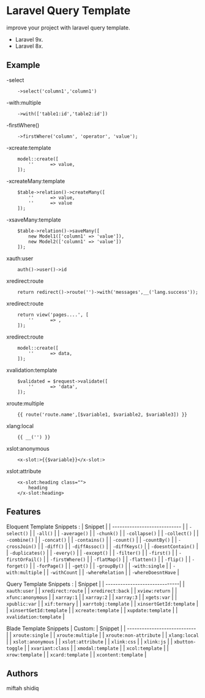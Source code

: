 # Laravel Query Template

improve your project with laravel query template.

* Laravel 9x.
* Laravel 8x.

## Example
-select
```
    ->select('column1','column1')
```

-with:multiple
```
    ->with(['table1:id','table2:id'])
```

-firstWhere()
```
    ->firstWhere('column', 'operator', 'value');
```

-xcreate:template
```
    model::create([
        ''		=> value,
    ]);
```

-xcreateMany:template
```
    $table->relation()->createMany([
        ''		=> value,
        ''		=> value
    ]);
```
-xsaveMany:template
```
    $table->relation()->saveMany([
        new Model1(['column1' => 'value']),
        new Model2(['column1' => 'value'])
    ]);
```

xauth:user
```
    auth()->user()->id
```
xredirect:route
```
    return redirect()->route('')->with('messages',__('lang.success'));
```
xredirect:route
```
    return view('pages....', [
	    ''		=> ,
    ]);
```

xredirect:route
```
    model::create([
	    ''		=> data,
    ]);
```

xvalidation:template
```
    $validated = $request->validate([
	    ''		=> 'data',
    ]);
```


xroute:multiple
```
    {{ route('route.name',[$variable1, $variable2, $variable3]) }}
```

xlang:local
```
    {{ __('') }}
```

xslot:anonymous
```
    <x-slot:>{{$variable}}</x-slot:>
```

xslot:attribute
```
    <x-slot:heading class="">
	    heading
    </x-slot:heading>
```

## Features
Eloquent Template Snippets :
| Snippet                       |
| ----------------------------  |
| `-select()`                   |
| `-all()`                      |
| `-average()`                  |
| `-chunk()`                    |
| `-collapse()`                 |
| `-collect()`                  |
| `-combine()`                  |
| `-concat()`                   |
| `-contains()`                 |
| `-count()`                    |
| `-countBy()`                  |
| `-crossJoin()`                |
| `-diff()`                     |
| `-diffAssoc()`                |
| `-diffKeys()`                 |
| `-doesntContain()`            |
| `-duplicates()`               |
| `-every()`                    |
| `-except()`                   |
| `-filter()`                   |
| `-first()`                    |
| `-firstOrFail()`              |
| `-firstWhere()`               |
| `-flatMap()`                  |
| `-flatten()`                  |
| `-flip()`                     |
| `-forget()`                   |
| `-forPage()`                  |
| `-get()`                      |
| `-groupBy()`                  |
| `-with:single`                |
| `-with:multiple`              |
| `-withCount`                  |
| `-whereRelation`              |
| `-whereDoesntHave`            |

Query Template Snippets :
| Snippet                       |
| ------------------------------| 
| `xauth:user`                  | 
| `xredirect:route`             | 
| `xredirect:back`              | 
| `xview:return`                | 
| `xfunc:anonymous`             | 
| `xarray:1`                    | 
| `xarray:2`                    | 
| `xarray:3`                    | 
| `xgets:var`                   | 
| `xpublic:var`                 | 
| `xif:ternary`                 | 
| `xarrtobj:template`           | 
| `xinsertGetId:template`       | 
| `xinsertGetId:template`       | 
| `xcreate:template`            | 
| `xupdate:template`            | 
| `xvalidation:template`        | 


Blade Template Snippets | Custom:
| Snippet                      |
| ---------------------------- |
| `xroute:single`              |
| `xroute:multiple`            |
| `xroute:non-attribute`       |
| `xlang:local`                |
| `xslot:anonymous`            |
| `xslot:attribute`            |
| `xlink:css`                  |
| `xlink:js`                   |
| `xbutton-toggle`             |
| `xvariant:class`             |
| `xmodal:template`            |
| `xcol:template`              |
| `xrow:template`              |
| `xcard:template`             |
| `xcontent:template`        |

## Authors

miftah shidiq

<!-- ## Acknowledgments -->